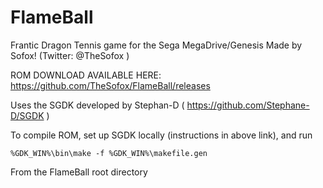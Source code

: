 # FlameBall
Frantic Dragon Tennis game for the Sega MegaDrive/Genesis
Made by Sofox! (Twitter: @TheSofox )

ROM DOWNLOAD AVAILABLE HERE: https://github.com/TheSofox/FlameBall/releases

Uses the SGDK developed by Stephan-D ( https://github.com/Stephane-D/SGDK )

To compile ROM, set up SGDK locally (instructions in above link), and run 

```%GDK_WIN%\bin\make -f %GDK_WIN%\makefile.gen```

From the FlameBall root directory
